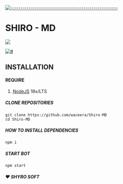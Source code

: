 [![-----------------------------------------------------](https://raw.githubusercontent.com/andreasbm/readme/master/assets/lines/colored.png)](#table-of-contents)
 
 # SHIRO - MD

![](./src/veiko.gif)

<p align="left">
 <a href="https://wa.me/6283830498138?text=.menu\nExample WhatsApp Bot"><img title="#" src="https://img.shields.io/badge/Whatsapp BOT-green?colorA=%23ff0000&colorB=%23017e40&style=for-the-badge"></a>
</p>

## INSTALLATION

#### REQUIRE
1. [NodeJS](https://nodejs.org/en/download) 18x/LTS

##### CLONE REPOSITORIES
```Alpine Abuild
git clone https://github.com/waceera/Shiro-MD
cd Shiro-MD
```

#####  HOW TO INSTALL DEPENDENCIES
```Alpine Abuild
npm i
```

#####  START BOT
```Alpine Abuild
npm start
```
#####  ❤ SHYRO SOFT
